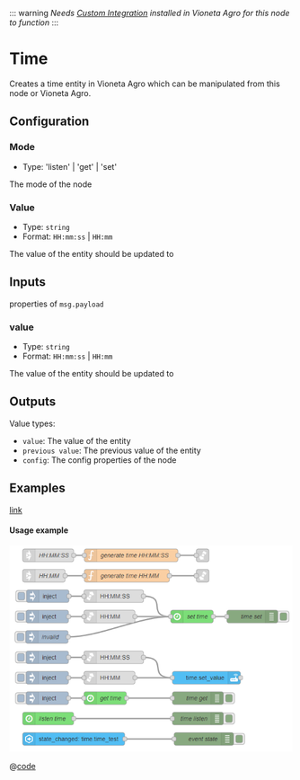 ::: warning
_Needs [Custom Integration](https://github.com/Vioneta/hass-node-red) installed
in Vioneta Agro for this node to function_
:::

# Time

Creates a time entity in Vioneta Agro which can be manipulated from this node or Vioneta Agro.

## Configuration

### Mode <Badge text="required"/>

- Type: 'listen' | 'get' | 'set'

The mode of the node

### Value <Badge text="required"/>

- Type: `string`
- Format: `HH:mm:ss` | `HH:mm`

The value of the entity should be updated to

## Inputs

properties of `msg.payload`

### value

- Type: `string`
- Format: `HH:mm:ss` | `HH:mm`

The value of the entity should be updated to

## Outputs

Value types:

- `value`: The value of the entity
- `previous value`: The previous value of the entity
- `config`: The config properties of the node

## Examples

<InfoPanelOnly>

[link](https://vioneta.github.io/node-red-contrib-vioneta-agro-websocket/node/time-entity.html#examples)

</InfoPanelOnly>

<DocsOnly>

#### Usage example

![screenshot](./images/time_entity_01.png)

@[code](@examples/node/time-entity/time_usage.json)

</DocsOnly>

